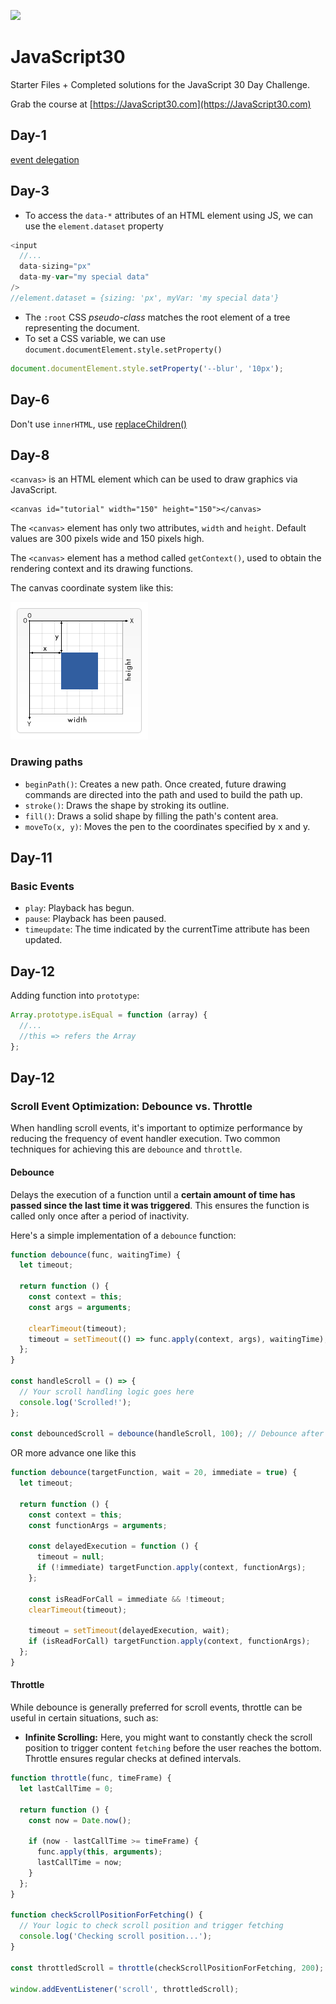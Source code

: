 ﻿![](https://javascript30.com/images/JS3-social-share.png)

# JavaScript30

Starter Files + Completed solutions for the JavaScript 30 Day Challenge.

Grab the course at [https://JavaScript30.com](https://JavaScript30.com)

## Day-1

[event delegation](https://developer.mozilla.org/en-US/docs/Learn/JavaScript/Building_blocks/Events#event_delegation)

## Day-3

- To access the `data-*` attributes of an HTML element using JS, we can use the `element.dataset` property

```js
<input
  //...
  data-sizing="px"
  data-my-var="my special data"
/>
//element.dataset = {sizing: 'px', myVar: 'my special data'}
```

- The `:root` CSS _pseudo-class_ matches the root element of a tree representing the document.
- To set a CSS variable, we can use `document.documentElement.style.setProperty()`

```js
document.documentElement.style.setProperty('--blur', '10px');
```

## Day-6

Don't use `innerHTML`, use [replaceChildren() ](https://developer.mozilla.org/en-US/docs/Web/API/Element/replaceChildren)

## Day-8

`<canvas>` is an HTML element which can be used to draw graphics via JavaScript.

```
<canvas id="tutorial" width="150" height="150"></canvas>
```

The `<canvas>` element has only two attributes, `width` and `height`. Default values are 300 pixels wide and 150 pixels high.

The `<canvas>` element has a method called `getContext()`, used to obtain the rendering context and its drawing functions.

The canvas coordinate system like this:

<img src='./08 - Fun with HTML5 Canvas/canvas_default_grid.png' />

### Drawing paths

- `beginPath()`: Creates a new path. Once created, future drawing commands are directed into the path and used to build the path up.
- `stroke()`: Draws the shape by stroking its outline.
- `fill()`: Draws a solid shape by filling the path's content area.
- `moveTo(x, y)`: Moves the pen to the coordinates specified by x and y.

## Day-11

### Basic Events

- `play`: Playback has begun.
- `pause`: Playback has been paused.
- `timeupdate`: The time indicated by the currentTime attribute has been updated.

## Day-12

Adding function into `prototype`:

```js
Array.prototype.isEqual = function (array) {
  //...
  //this => refers the Array
};
```

## Day-12

### Scroll Event Optimization: Debounce vs. Throttle

When handling scroll events, it's important to optimize performance by reducing the frequency of event handler execution. Two common techniques for achieving this are `debounce` and `throttle`.

#### Debounce

Delays the execution of a function until a **certain amount of time has passed since the last time it was triggered**. This ensures the function is called only once after a period of inactivity.

Here's a simple implementation of a `debounce` function:

```javascript
function debounce(func, waitingTime) {
  let timeout;

  return function () {
    const context = this;
    const args = arguments;

    clearTimeout(timeout);
    timeout = setTimeout(() => func.apply(context, args), waitingTime);
  };
}

const handleScroll = () => {
  // Your scroll handling logic goes here
  console.log('Scrolled!');
};

const debouncedScroll = debounce(handleScroll, 100); // Debounce after 100ms of inactivity
```

OR more advance one like this

```js
function debounce(targetFunction, wait = 20, immediate = true) {
  let timeout;

  return function () {
    const context = this;
    const functionArgs = arguments;

    const delayedExecution = function () {
      timeout = null;
      if (!immediate) targetFunction.apply(context, functionArgs);
    };

    const isReadForCall = immediate && !timeout;
    clearTimeout(timeout);

    timeout = setTimeout(delayedExecution, wait);
    if (isReadForCall) targetFunction.apply(context, functionArgs);
  };
}
```

#### Throttle

While debounce is generally preferred for scroll events, throttle can be useful in certain situations, such as:

- **Infinite Scrolling:** Here, you might want to constantly check the scroll position to trigger content `fetching` before the user reaches the bottom. Throttle ensures regular checks at defined intervals.

```js
function throttle(func, timeFrame) {
  let lastCallTime = 0;

  return function () {
    const now = Date.now();

    if (now - lastCallTime >= timeFrame) {
      func.apply(this, arguments);
      lastCallTime = now;
    }
  };
}

function checkScrollPositionForFetching() {
  // Your logic to check scroll position and trigger fetching
  console.log('Checking scroll position...');
}

const throttledScroll = throttle(checkScrollPositionForFetching, 200); // Check every 200ms

window.addEventListener('scroll', throttledScroll);
```
